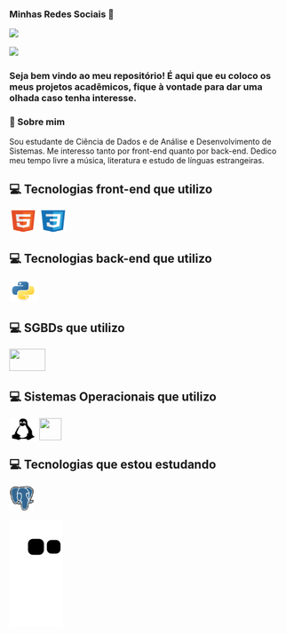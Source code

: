 ### Minhas Redes Sociais 👋

<div> 
  <a href="https://instagram.com/waldneijr" target="_blank"><img src="https://img.shields.io/badge/-Instagram-%23E4405F?style=for-the-badge&logo=instagram&logoColor=white" target="_blank"></a>
  
  <a href="https://www.linkedin.com/in/waldnei-junior-8386471a2/" target="_blank"><img src="https://img.shields.io/badge/-LinkedIn-%230077B5?style=for-the-badge&logo=linkedin&logoColor=white" target="_blank"></a> 
</div>

### Seja bem vindo ao meu repositório! É aqui que eu coloco os meus projetos acadêmicos, fique à vontade para dar uma olhada caso tenha interesse.
  
### 📖 Sobre mim

Sou estudante de Ciência de Dados e de Análise e Desenvolvimento de Sistemas. Me interesso tanto por front-end quanto por back-end. Dedico meu tempo livre a música, literatura e estudo de línguas estrangeiras.

## 💻 Tecnologias front-end que utilizo

 <div>
 <img height="40" width="50" src="https://raw.githubusercontent.com/devicons/devicon/master/icons/html5/html5-original.svg"/>
 <img height="40" width="50" src="https://raw.githubusercontent.com/devicons/devicon/master/icons/css3/css3-original.svg"/>
 </div>
 
 ## 💻 Tecnologias back-end que utilizo

 <div>
 <img height="40" width="50" src="https://raw.githubusercontent.com/devicons/devicon/master/icons/python/python-original.svg"/>
 </div>
 
 ## 💻 SGBDs que utilizo

 <div>
 <img height="40" width="65" src="https://seeklogo.com/images/M/MySQL-logo-F6FF285A58-seeklogo.com.png"/>
 </div>
 
 

 ## 💻 Sistemas Operacionais que utilizo

 <div>
 <img align="center" alt="ghdss25-Linux" height="40" width="50" src="https://raw.githubusercontent.com/devicons/devicon/master/icons/linux/linux-plain.svg">
 <img align="center" height="40" width="40" src="https://icones.pro/wp-content/uploads/2021/06/logo-windows-bleu.png"/>
</div>

 ## 💻 Tecnologias que estou estudando
<div>
<img height="45" width="45" src="https://raw.githubusercontent.com/devicons/devicon/master/icons/postgresql/postgresql-original.svg"/>
</div>


  ![Snake animation](https://github.com/rafaballerini/rafaballerini/blob/output/github-contribution-grid-snake.svg)
